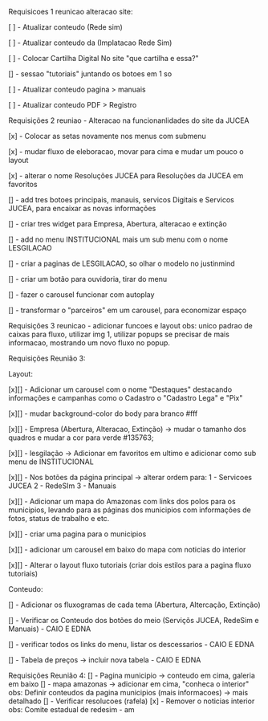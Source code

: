 Requisicoes 1 reunicao alteracao site:

[ ] - Atualizar conteudo (Rede sim) 

[ ] - Atualizar conteudo da (Implatacao Rede Sim)

[ ] - Colocar Cartilha Digital No site "que cartilha e essa?"

[] - sessao "tutoriais" juntando os botoes em 1 so

[ ] - Atualizar conteudo pagina > manuais

[ ] - Atualizar conteudo PDF > Registro

Requisições 2 reuniao - Alteracao na funcionanlidades do site da JUCEA 

[x] - Colocar as setas novamente nos menus com submenu

[x] - mudar fluxo de eleboracao, movar para cima e mudar um pouco o layout

[x] - alterar o nome Resoluções JUCEA para Resoluções da JUCEA em favoritos

[] - add tres botoes principais, manauis, servicos Digitais e Servicos JUCEA, para encaixar as novas informações

[] - criar tres widget para Empresa, Abertura, alteracao e extinção

[] - add no menu INSTITUCIONAL mais um sub menu com o nome LESGILACAO

[] - criar a paginas de LESGILACAO, so olhar o modelo no justinmind

[] - criar um botão para ouvidoria, tirar do menu

[] - fazer o carousel funcionar com autoplay

[] - transformar o "parceiros" em um carousel, para economizar espaço

Requisições 3 reunicao - adicionar funcoes e layout
obs: 
unico padrao de caixas para fluxo, utilizar img 1, utilizar popups se precisar de mais informacao, mostrando um novo fluxo no popup.

Requisições Reunião 3:

Layout:

[x][] - Adicionar um carousel com o nome "Destaques" destacando informações e campanhas como o Cadastro
o "Cadastro Lega"  e "Pix"

[x][] - mudar background-color do body para branco #fff

[x][] - Empresa (Abertura, Alteracao, Extinção) -> mudar o tamanho dos quadros e mudar a cor para verde #135763;

[x][] - lesgilação -> Adicionar em favoritos em ultimo e adicionar como sub menu de INSTITUCIONAL

[x][] - Nos botões da página principal -> alterar ordem para:
1 - Servicoes JUCEA
2 - RedeSIm
3 - Manuais

[x][] - Adicionar um mapa do Amazonas com links dos polos para os municipios, levando para as páginas dos municipios com informações de fotos, status de trabalho e etc.

[x][] - criar uma pagina para o municipios

[x][] - adicionar um carousel em baixo do mapa com noticias do interior

[x][] - Alterar o layout fluxo tutoriais (criar dois estilos para a pagina fluxo tutoriais)

Conteudo:

[] - Adicionar os fluxogramas de cada tema (Abertura, Altercação, Extinção)

[] - Verificar os Conteudo dos botões do meio (Serviçõs JUCEA, RedeSim e Manuais) - CAIO E EDNA

[] - verificar todos os links do menu, listar os descessarios - CAIO E EDNA

[] - Tabela de preços -> incluir nova tabela - CAIO E EDNA


Requisições Reunião 4:
[] - Pagina municipio -> conteudo em cima, galeria em baixo
[] - mapa amazonas -> adicionar em cima, "conheca o interior"
obs: Definir conteudos da pagina municipios (mais informacoes) -> mais detalhado
[] - Verificar resolucoes (rafela)
[x] - Remover o noticias interior
obs: Comite estadual de redesim - am
